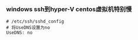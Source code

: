 
### windows ssh到hyper-V centos虚拟机特别慢

```shell
# /etc/ssh/sshd_config
# 将UseDNS设置为no
UseDNS: no
```
